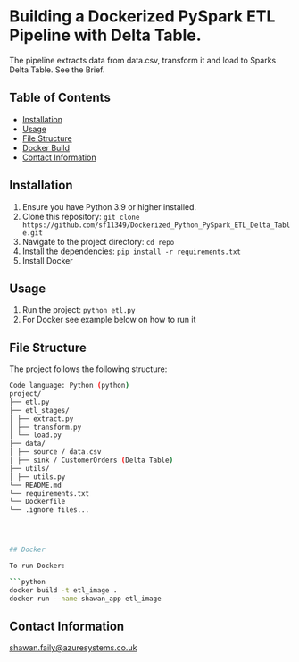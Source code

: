 # Building a Dockerized PySpark ETL Pipeline with Delta Table. 


The pipeline extracts data from data.csv, transform it and load to Sparks Delta Table. See the Brief.

## Table of Contents

- [Installation](#installation)
- [Usage](#usage)
- [File Structure](#file-structure)
- [Docker Build](#docker)
- [Contact Information](#contact-information)

## Installation

1. Ensure you have Python 3.9 or higher installed.
2. Clone this repository: `git clone https://github.com/sf11349/Dockerized_Python_PySpark_ETL_Delta_Table.git`
3. Navigate to the project directory: `cd repo`
4. Install the dependencies: `pip install -r requirements.txt`
5. Install Docker 

## Usage

1. Run the project: `python etl.py`
2. For Docker see example below on how to run it



## File Structure

The project follows the following structure:

```bash
Code language: Python (python)
project/
├── etl.py
├── etl_stages/
│ ├── extract.py
│ ├── transform.py
│ └── load.py
├── data/
│ ├── source / data.csv
│ ├── sink / CustomerOrders (Delta Table)
├── utils/
│ ├── utils.py
└── README.md
└── requirements.txt
└── Dockerfile
└── .ignore files...




## Docker

To run Docker:

```python
docker build -t etl_image .
docker run --name shawan_app etl_image
```

## Contact Information
shawan.faily@azuresystems.co.uk


